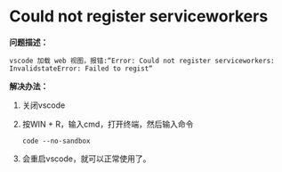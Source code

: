 # Could not register serviceworkers

__问题描述：__

```text
vscode 加载 web 视图，报错:“Error: Could not register serviceworkers: InvalidstateError: Failed to regist“
```

__解决办法：__

1. 关闭vscode

2. 按WIN + R，输入cmd，打开终端，然后输入命令

    ```shell
    code --no-sandbox
    ```

3. 会重启vscode，就可以正常使用了。
